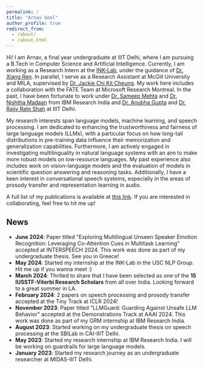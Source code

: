 ```yaml
---
permalink: /
title: "Arnav Goel"
author_profile: true
redirect_from: 
  - /about/
  - /about.html
---
```


Hi! I am Arnav, a final year undergraduate at IIIT Delhi, where I am pursuing a B.Tech in Computer Science and Artificial Intelligence. Currently, I am working as a Research Intern at the [INK-Lab](https://inklab.usc.edu/index.html), under the guidance of [Dr. Xiang Ren](https://www.seanre.com/). In parallel, I serve as a Research Assistant at McGill University and MILA, supervised by [Dr. Jackie Chi Kit Cheung](https://www.cs.mcgill.ca/~jcheung/). My work here includes a collaboration with the FATE Team at Microsoft Research Montreal. In the past, I have been fortunate to work under [Dr. Sameep Mehta](https://research.ibm.com/people/sameep-mehta) and [Dr. Nishtha Madaan](https://nishthaa.github.io/) from IBM Research India and [Dr. Anubha Gupta](https://www.iiitd.ac.in/anubha) and [Dr. Rajiv Ratn Shah](https://midas.iiitd.ac.in/) at IIIT Delhi. 

My research interests span language models, machine learning, and speech processing. I am dedicated to enhancing the trustworthiness and fairness of large language models (LLMs), with a particular focus on how long-tail distributions in pre-training data influence their memorization and generalization capabilities. Furthermore, I am actively engaged in investigating multilinguality in natural language systems with an aim to make more robust models on low-resource languages. My past experience also includes work on vision-language models and the evaluation of models in scientific question answering and reasoning tasks. Additionally, I have a keen interest in conversational speech systems, especially in the areas of prosody transfer and representation learning in audio.

A full list of my publications is available at [this link](https://arnav10goel.github.io/publications/). If you are interested in collaborating, feel free to hit me up!


News
------
- **June 2024**: Paper titled "Exploring Multilingual Unseen Speaker Emotion Recognition: Leveraging Co-Attention Cues in Multitask Learning" accepted at INTERSPEECH 2024. This work was done as part of my undergraduate thesis. See you in Greece!
- **May 2024**: Started my internship at the INK-Lab in the USC NLP Group. Hit me up if you wanna meet :)
- **March 2024**: Thrilled to share that I have been selected as one of the **15 IUSSTF-Viterbi Research Scholars** from all over India. Looking forward to a great summer in LA.
- **February 2024**: 2 papers on speech processing and prosody transfer accepted at the Tiny Track at ICLR 2024!
- **November 2023**: Paper titled "LLMGuard: Guarding Against Unsafe LLM Behavior" accepted at the Demonstrations Track at AAAI 2024. This work was done as part of my GRM internship at IBM Research India.
- **August 2023**: Started working on my undergraduate thesis on speech processing at the SBILab in CAI-IIIT Delhi.
- **May 2023**: Started my research internship at IBM Research India. I will be working on guardrails for large language models.
- **January 2023**: Started my research journey as an undergraduate researcher at MIDAS-IIIT Delhi.


